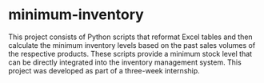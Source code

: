 # minimum-inventory
This project consists of Python scripts that reformat Excel tables and then calculate the minimum inventory levels based on the past sales volumes of the respective products. These scripts provide a minimum stock level that can be directly integrated into the inventory management system. This project was developed as part of a three-week internship.
